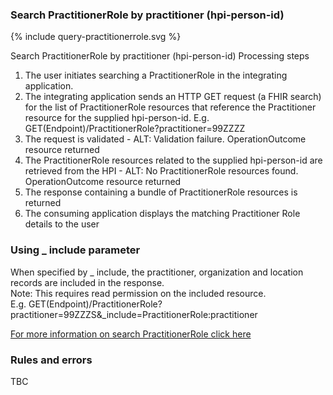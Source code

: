 

### Search PractitionerRole by practitioner (hpi-person-id)

<div>
{% include query-practitionerrole.svg %}
</div>

Search PractitionerRole by practitioner (hpi-person-id) Processing steps

1. The user initiates searching a PractitionerRole in the integrating application.
2. The integrating application sends an HTTP GET request (a FHIR search) for the list of PractitionerRole resources that reference the Practitioner resource for the supplied hpi-person-id. E.g. GET(Endpoint)/PractitionerRole?practitioner=99ZZZZ
3. The request is validated - ALT: Validation failure. OperationOutcome resource returned
4. The PractitionerRole resources related to the supplied hpi-person-id are retrieved from the HPI - ALT: No PractitionerRole resources found. OperationOutcome resource returned
5. The response containing a bundle of PractitionerRole resources is returned
6. The consuming application displays the matching Practitioner Role details to the user

### Using _ include parameter
When specified by _ include, the practitioner, organization and location records are included in the response.<br />
Note: This requires read permission on the included resource.<br />
E.g. GET(Endpoint)/PractitionerRole?practitioner=99ZZZS&_include=PractitionerRole:practitioner

[For more information on search PractitionerRole click here](/capabilityStatement.html#practitionerrole)
  
### Rules and errors
TBC
